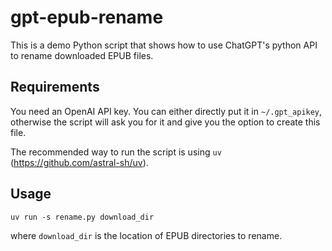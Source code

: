 # gpt-epub-rename

This is a demo Python script that shows how to use ChatGPT's python API to
rename downloaded EPUB files.

## Requirements

You need an OpenAI API key. You can either directly put it in `~/.gpt_apikey`,
otherwise the script will ask you for it and give you the option to create this
file.

The recommended way to run the script is using `uv` (https://github.com/astral-sh/uv).

## Usage

```shell
uv run -s rename.py download_dir
```

where `download_dir` is the location of EPUB directories to rename.
